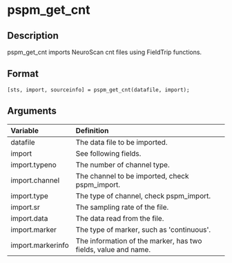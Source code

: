 # pspm_get_cnt
## Description
pspm_get_cnt imports NeuroScan cnt files using FieldTrip functions.

## Format
`[sts, import, sourceinfo] = pspm_get_cnt(datafile, import);`

## Arguments
| Variable | Definition |
|:--|:--|
| datafile | The data file to be imported. |
| import | See following fields. |
| import.typeno | The number of channel type. |
| import.channel | The channel to be imported, check pspm_import. |
| import.type | The type of channel, check pspm_import. |
| import.sr | The sampling rate of the file. |
| import.data | The data read from the file. |
| import.marker | The type of marker, such as 'continuous'. |
| import.markerinfo | The information of the marker, has two fields, value and name. |
